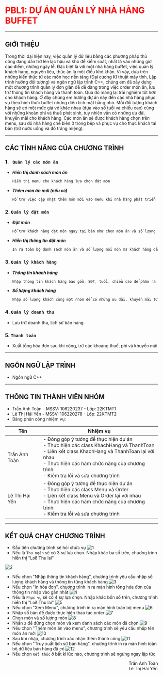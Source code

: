 # **<span style="color: red">PBL1: DỰ ÁN QUẢN LÝ NHÀ HÀNG BUFFET </span>**
---
## **GIỚI THIỆU** 

Trong thời đại hiện nay, việc quản lý dữ liệu bằng các phương pháp thủ công đang dần trở lên lạc hậu và khó để kiểm soát, nhất là vào những giờ cao điểm, những ngày lễ. Đặc biệt là với một nhà hàng buffet, việc quản lý khách hàng, nguyên liệu, thức ăn là một điều khó khăn. Vì vậy, dựa trên những kiến thức từ các môn học nền tảng (Đại cương Kĩ thuật máy tính, Lập trình hướng đối tượng) và ngôn ngữ lập trình C++, chúng em đã xây dựng một chương trình quản lý đơn giản để dễ dàng trong việc order món ăn, lưu trữ thông tin khách hàng và thanh toán. Qua đó mang lại trải nghiệm tốt hơn cho khách hàng.
Ở đây chúng em hướng dự án này đến các nhà hàng phục vụ theo hình thức buffet nhưng diện tích mặt bằng nhỏ. Mỗi đối tượng khách hàng sẽ có một mức giá vé khác nhau (dựa vào số tuổi và chiều cao) cùng với những khoản phí và thuế phát sinh, tuy nhiên vẫn có những ưu đãi, khuyến mãi cho khách hàng. Các món ăn sẽ được khách hàng chọn trên menu, sau đó nhà hàng chế biến ở trong bếp và phục vụ cho thực khách tại bàn (trừ nước uống và đồ tráng miệng).

---
## **CÁC TÍNH NĂNG CỦA CHƯƠNG TRÌNH**

### **1. ` Quản lý các món ăn`**
  - ***Hiển thị danh sách món ăn*** 
    ```c
    Hiển thị menu cho khách hàng lựa chọn đặt món
    ```
 - ***Thêm món ăn mới (nếu có)***
    ```c
    Hỗ trợ việc cập nhật thêm món mới vào menu khi nhà hàng phát triển thêm thực đơn  
    ```
### **2. `Quản lý đặt món`**
 - ***Đặt món***
    ```c
    Hỗ trợ khách hàng đặt món ngay tại bàn như chọn món ăn và số lượng từng món
    ```
 - ***Hiển thị thông tin đặt món***
    ```c
    In ra toàn bộ danh sách món ăn và số lượng mỗi món mà khách hàng đã chọn
    ```
### **3. `Quản lý khách hàng`**
 - ***Thông tin khách hàng***
   ```c
   Nhập thông tin khách hàng bao gồm: SĐT, tuổi, chiều cao để phân ra các mức vé khác nhau
   ```
 - ***Số lượng khách hàng***
   ```c
   Nhập số lượng khách cùng một nhóm để có những ưu đãi, khuyến mãi từ nhà hàng
   ```
### **4. `Quản lý doanh thu`**
- Lưu trữ doanh thu, lịch sử bán hàng
### **5. `Thanh toán`**
 - Xuất tổng hóa đơn sau khi cộng, trừ các khoảng thuế, phí và khuyến mãi
---
## **NGÔN NGỮ LẬP TRÌNH**
- Ngôn ngữ C++
---
## **THÔNG TIN THÀNH VIÊN NHÓM**
 - Trần Anh Toàn    -   MSSV: 106220237 - Lớp: 22KTMT1
 - Lê Thị Hải Yến - MSSV: 106220278 - Lớp: 22KTMT2
 - Bảng phân công nhiệm vụ:


|Tên  |Nhiệm vụ  |
|---------|---------|
|Trần Anh Toàn    |  - Đóng góp ý tưởng để thực hiện dự án <br>- Thực hiện các class KhachHang và ThanhToan      <br>- Liên kết class KhachHang và ThanhToan lại với nhau <br>- Thực hiện các hàm chức năng của chương trình<br>- Kiểm tra lỗi và sửa chương trình |
|Lê Thị Hải Yến     |- Đóng góp ý tưởng để thực hiện dự án<br>- Thực hiện các class Menu và Order<br>- Liên kết class Menu và Order lại với nhau<br>- Thực hiện các hàm chức năng của chương trình<br>- Kiểm tra lỗi và sửa chương trình       |
---
## **KẾT QUẢ CHẠY CHƯƠNG TRÌNH**
- Đầu tiên chương trình sẽ hỏi chức vụ
![1]([Picture1.png](https://github.com/Mojinnn/PBL1_Lap_Trinh/blob/master/Video/Picture1.png) )
- Nếu là `Thu ngân` sẽ có 3 sự lựa chọn. Nhập khác ba số trên, chương trình hiển thị "Loi! Thu lai"

![2](Picture2.png)
  - Nếu chọn "Nhập thông tin khách hàng", chương trình yêu cầu nhập số lượng khách hàng và thông tin từng khách hàng
![3](Picture3.png)
- Nếu chọn "In hóa đơn", chương trình in ra màn hình tổng hóa đơn của thông tin nhập vào gần nhất
![4](Picture4.png)
- Nếu là `Phục vụ` sẽ có 4 sự lựa chọn. Nhập khác bốn số trên, chương trình hiển thị "Loi! Thu lai"
![5](Picture5.png)
- Nếu chọn "Xem Menu", chương trình in ra màn hình toàn bộ menu
![6](Picture6.png)
- Nhập số bàn để được thực hiện thao tác order
![7](Picture7.png)
- Chọn món và số lượng món
![8](Picture8.png)
- Nhấn `2` để dừng chọn món và xem danh sách các món đã chọn
![9](Picture9.png)
- Nếu chọn "Thêm món ăn vào menu", chương trình sẽ yêu cầu nhập tên món ăn mới
![10](Picture10.png)
- Sau khi nhập, chương trình xác nhận thêm thành công
![11](Picture11.png)
- Nếu chọn "Truy xuất lịch sử bán hàng", chương trình in ra màn hình toàn bộ dữ liệu bán hàng đã có
![12](Picture12.png)
- Nếu chọn `Kết thúc` ở bất kì lúc nào, chương trình sẽ ngừng ngay lập tức
<div style = "float: right">
Trần Anh Toàn<br>Lê Thị Hải Yến
</div>




 
